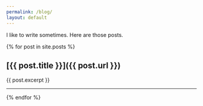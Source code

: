 ```yaml
---
permalink: /blog/
layout: default
---
```


I like to write sometimes. Here are those posts.

{% for post in site.posts %}
## [{{ post.title }}]({{ post.url }})

{{ post.excerpt }}

---

{% endfor %}

